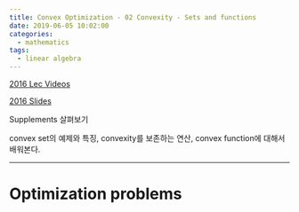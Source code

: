 ```yaml
---
title: Convex Optimization - 02 Convexity - Sets and functions
date: 2019-06-05 10:02:00
categories:
  - mathematics
tags:
  - linear algebra
---
```


[2016 Lec Videos](https://www.youtube.com/watch?v=KKR0_ZJJ0-o)

[2016 Slides](http://www.stat.cmu.edu/~ryantibs/convexopt-F16/lectures/convex-fns.pdf)

Supplements 살펴보기

convex set의 예제와 특징, convexity를 보존하는 연산, convex function에 대해서 배워본다.

---

# Optimization problems
